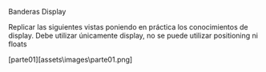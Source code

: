 Banderas Display

Replicar las siguientes vistas poniendo en práctica los conocimientos de display. Debe utilizar únicamente display, no se puede utilizar positioning ni floats

[parte01][assets\images\parte01.png]
